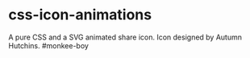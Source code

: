 css-icon-animations
===================

A pure CSS and a SVG animated share icon. Icon designed by Autumn Hutchins. #monkee-boy
